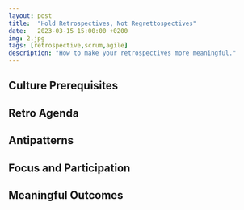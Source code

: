 ```yaml
---
layout: post
title:  "Hold Retrospectives, Not Regrettospectives"
date:   2023-03-15 15:00:00 +0200
img: 2.jpg
tags: [retrospective,scrum,agile]
description: "How to make your retrospectives more meaningful."
---
```


## Culture Prerequisites

## Retro Agenda

## Antipatterns

## Focus and Participation

## Meaningful Outcomes
